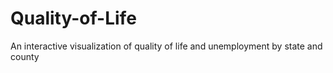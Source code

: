 # Quality-of-Life
An interactive visualization of quality of life and unemployment by state and county
